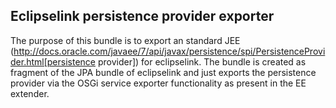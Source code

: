 ## Eclipselink persistence provider exporter
The purpose of this bundle is to export an standard JEE (http://docs.oracle.com/javaee/7/api/javax/persistence/spi/PersistenceProvider.html[persistence provider]) for eclipselink. The bundle is created as fragment of the JPA bundle of eclipselink and just exports the persistence provider via the OSGi service exporter functionality as present in the EE extender.